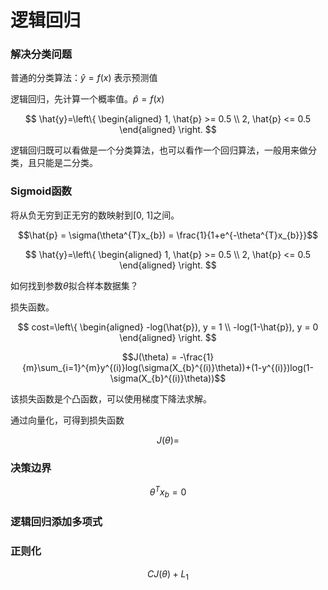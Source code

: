 # 逻辑回归

### 解决分类问题

普通的分类算法：$\hat{y} = f(x)$ 表示预测值

逻辑回归，先计算一个概率值。$\hat{p} = f(x)$ 


$$ \hat{y}=\left\{
\begin{aligned}
 1, \hat{p} >= 0.5 \\
 2, \hat{p} <= 0.5
\end{aligned}
\right.
$$

逻辑回归既可以看做是一个分类算法，也可以看作一个回归算法，一般用来做分类，且只能是二分类。

### Sigmoid函数

将从负无穷到正无穷的数映射到[0, 1]之间。

$$\hat{p} = \sigma(\theta^{T}x_{b}) = \frac{1}{1+e^{-\theta^{T}x_{b}}}$$

$$ \hat{y}=\left\{
\begin{aligned}
 1, \hat{p} >= 0.5 \\
 2, \hat{p} <= 0.5
\end{aligned}
\right.
$$

如何找到参数$\theta$拟合样本数据集？

损失函数。

$$ cost=\left\{
\begin{aligned}
 -log(\hat{p}), y = 1 \\
 -log(1-\hat{p}), y = 0
\end{aligned}
\right.
$$

$$J(\theta) = -\frac{1}{m}\sum_{i=1}^{m}y^{(i)}log(\sigma(X_{b}^{(i)}\theta))+(1-y^{(i)})log(1-\sigma(X_{b}^{(i)}\theta))$$

该损失函数是个凸函数，可以使用梯度下降法求解。

通过向量化，可得到损失函数

$$J(\theta) = $$

### 决策边界

$$\theta^{T} x_{b} = 0$$

### 逻辑回归添加多项式

### 正则化

$$C J(\theta) + L_{1}$$